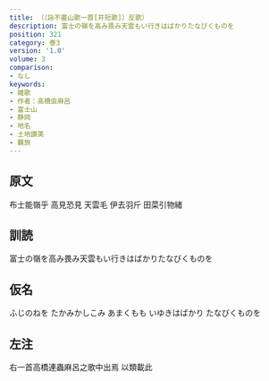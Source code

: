 ```yaml
---
title: （（詠不盡山歌一首[并短歌]）反歌）
description: 富士の嶺を高み畏み天雲もい行きはばかりたなびくものを
position: 321
category: 巻3
version: '1.0'
volume: 3
comparison:
- なし
keywords:
- 雑歌
- 作者：高橋虫麻呂
- 富士山
- 静岡
- 地名
- 土地讃美
- 羈旅
---
```


## 原文

布士能嶺乎 高見恐見 天雲毛 伊去羽斤 田菜引物緒

## 訓読

富士の嶺を高み畏み天雲もい行きはばかりたなびくものを

## 仮名

ふじのねを たかみかしこみ あまくもも いゆきはばかり たなびくものを

## 左注

右一首高橋連蟲麻呂之歌中出焉 以類載此
